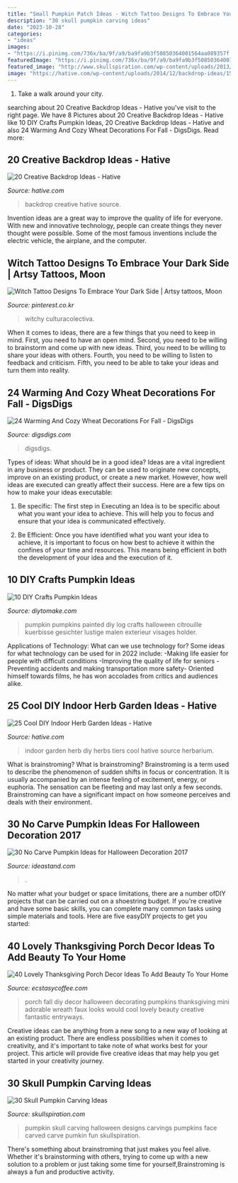 ```yaml
---
title: "Small Pumpkin Patch Ideas - Witch Tattoo Designs To Embrace Your Dark Side"
description: "30 skull pumpkin carving ideas"
date: "2023-10-28"
categories:
- "ideas"
images:
- "https://i.pinimg.com/736x/ba/9f/a9/ba9fa9b3f50850364001564aa089357f.jpg"
featuredImage: "https://i.pinimg.com/736x/ba/9f/a9/ba9fa9b3f50850364001564aa089357f.jpg"
featured_image: "http://www.skullspiration.com/wp-content/uploads/2013/10/SkullPumpkin2011.jpg"
image: "https://hative.com/wp-content/uploads/2014/12/backdrop-ideas/15-creative-backdrop-ideas.jpg"
---
```



1) Take a walk around your city.

	

		
searching about 20 Creative Backdrop Ideas - Hative you've visit to the right page. We have 8 Pictures about 20 Creative Backdrop Ideas - Hative like 10 DIY Crafts Pumpkin Ideas, 20 Creative Backdrop Ideas - Hative and also 24 Warming And Cozy Wheat Decorations For Fall - DigsDigs. Read more:
		
    
## 20 Creative Backdrop Ideas - Hative

<img loading=lazy src="https://hative.com/wp-content/uploads/2014/12/backdrop-ideas/15-creative-backdrop-ideas.jpg" onerror="this.onerror=null;this.src='https://tse4.mm.bing.net/th?id=OIP.jwmRt-z7T6XjPxgeV9cKIgHaLH&amp;pid=15.1';" alt="20 Creative Backdrop Ideas - Hative">

_Source: hative.com_

>backdrop creative hative source. 

	

Invention ideas are a great way to improve the quality of life for everyone. With new and innovative technology, people can create things they never thought were possible. Some of the most famous inventions include the electric vehicle, the airplane, and the computer.

    
## Witch Tattoo Designs To Embrace Your Dark Side | Artsy Tattoos, Moon

<img loading=lazy src="https://i.pinimg.com/736x/ba/9f/a9/ba9fa9b3f50850364001564aa089357f.jpg" onerror="this.onerror=null;this.src='https://tse3.mm.bing.net/th?id=OIP.Z71C7ZS82jUFyQmuQm91rAHaNL&amp;pid=15.1';" alt="Witch Tattoo Designs To Embrace Your Dark Side | Artsy tattoos, Moon">

_Source: pinterest.co.kr_

>witchy culturacolectiva. 

	

When it comes to ideas, there are a few things that you need to keep in mind. First, you need to have an open mind. Second, you need to be willing to brainstorm and come up with new ideas. Third, you need to be willing to share your ideas with others. Fourth, you need to be willing to listen to feedback and criticism. Fifth, you need to be able to take your ideas and turn them into reality.

    
## 24 Warming And Cozy Wheat Decorations For Fall - DigsDigs

<img loading=lazy src="https://www.digsdigs.com/photos/cozy-and-warming-wheat-decorations-for-fall-19-554x831.jpg" onerror="this.onerror=null;this.src='https://tse4.mm.bing.net/th?id=OIP.e43Dmag5ltcKMF1FzmiqawHaLH&amp;pid=15.1';" alt="24 Warming And Cozy Wheat Decorations For Fall - DigsDigs">

_Source: digsdigs.com_

>digsdigs. 

	

Types of ideas: What should be in a good idea?
Ideas are a vital ingredient in any business or product. They can be used to originate new concepts, improve on an existing product, or create a new market. However, how well ideas are executed can greatly affect their success. Here are a few tips on how to make your ideas executable:
1. Be specific: The first step in Executing an Idea is to be specific about what you want your idea to achieve. This will help you to focus and ensure that your idea is communicated effectively.

2. Be Efficient: Once you have identified what you want your idea to achieve, it is important to focus on how best to achieve it within the confines of your time and resources. This means being efficient in both the development of your idea and the execution of it.


    
## 10 DIY Crafts Pumpkin Ideas

<img loading=lazy src="https://www.diytomake.com/wp-content/uploads/2015/10/log-pumpkin-holder.jpg" onerror="this.onerror=null;this.src='https://tse4.mm.bing.net/th?id=OIP.HGG1xsx1MS5BSL4Dag_E0wHaLH&amp;pid=15.1';" alt="10 DIY Crafts Pumpkin Ideas">

_Source: diytomake.com_

>pumpkin pumpkins painted diy log crafts halloween citrouille kuerbisse gesichter lustige malen exterieur visages holder. 

	

Applications of Technology: What can we use technology for?
Some ideas for what technology can be used for in 2022 include: 
-Making life easier for people with difficult conditions 
-Improving the quality of life for seniors 
-Preventing accidents and making transportation more safety- Oriented himself towards films, he has won accolades from critics and audiences alike.

    
## 25 Cool DIY Indoor Herb Garden Ideas - Hative

<img loading=lazy src="https://hative.com/wp-content/uploads/2014/11/indoor-garden/25-tiers-of-herbs.jpg" onerror="this.onerror=null;this.src='https://tse2.mm.bing.net/th?id=OIP.4RnxXOb-65zizvkcVai5qAHaK_&amp;pid=15.1';" alt="25 Cool DIY Indoor Herb Garden Ideas - Hative">

_Source: hative.com_

>indoor garden herb diy herbs tiers cool hative source herbarium. 

	

What is brainstroming?
What is brainstroming? Brainstroming is a term used to describe the phenomenon of sudden shifts in focus or concentration. It is usually accompanied by an intense feeling of excitement, energy, or euphoria. The sensation can be fleeting and may last only a few seconds. Brainstroming can have a significant impact on how someone perceives and deals with their environment.

    
## 30 No Carve Pumpkin Ideas For Halloween Decoration 2017

<img loading=lazy src="https://ideastand.com/wp-content/uploads/2014/10/no-carve-pumpkin-ideas/17-nemo-pumpkin.jpg" onerror="this.onerror=null;this.src='https://tse4.mm.bing.net/th?id=OIP.q4WWGGw0FN93hfCrxsT_nAHaLG&amp;pid=15.1';" alt="30 No Carve Pumpkin Ideas for Halloween Decoration 2017">

_Source: ideastand.com_

>. 

	

No matter what your budget or space limitations, there are a number ofDIY projects that can be carried out on a shoestring budget. If you're creative and have some basic skills, you can complete many common tasks using simple materials and tools. Here are five easyDIY projects to get you started: 

    
## 40 Lovely Thanksgiving Porch Decor Ideas To Add Beauty To Your Home

<img loading=lazy src="https://i2.wp.com/www.ecstasycoffee.com/wp-content/uploads/2016/10/DIY-Fall-Porch-Ideas-6.jpg" onerror="this.onerror=null;this.src='https://tse3.mm.bing.net/th?id=OIP.XkiACO0dWm5P1sKhW0aoPQHaLH&amp;pid=15.1';" alt="40 Lovely Thanksgiving Porch Decor Ideas To Add Beauty To Your Home">

_Source: ecstasycoffee.com_

>porch fall diy decor halloween decorating pumpkins thanksgiving mini adorable wreath faux looks would cool lovely beauty creative fantastic entryways. 

	

Creative ideas can be anything from a new song to a new way of looking at an existing product. There are endless possibilities when it comes to creativity, and it's important to take note of what works best for your project. This article will provide five creative ideas that may help you get started in your creativity journey.

    
## 30 Skull Pumpkin Carving Ideas

<img loading=lazy src="http://www.skullspiration.com/wp-content/uploads/2013/10/SkullPumpkin2011.jpg" onerror="this.onerror=null;this.src='https://tse3.mm.bing.net/th?id=OIP.fwtbUSsg6wmfhteUJ0f_HgHaI_&amp;pid=15.1';" alt="30 Skull Pumpkin Carving Ideas">

_Source: skullspiration.com_

>pumpkin skull carving halloween designs carvings pumpkins face carved carve pumkin fun skullspiration. 

	

There's something about brainstroming that just makes you feel alive. Whether it's brainstorming with others, trying to come up with a new solution to a problem or just taking some time for yourself,Brainstroming is always a fun and productive activity.

